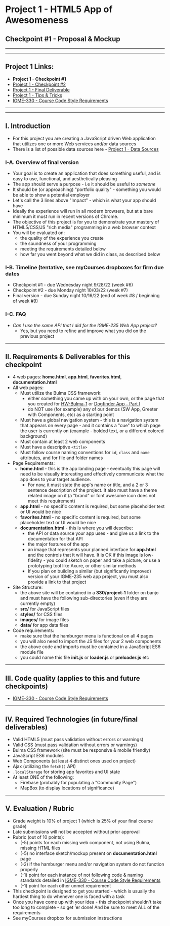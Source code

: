 # Project 1 - HTML5 App of Awesomeness
## Checkpoint #1 - Proposal & Mockup

<hr><hr>

## Project 1 Links:

- **Project 1 - Checkpoint #1**
- [Project 1 - Checkpoint #2](p1-checkpoint-2.md)
- [Project 1 - Final Deliverable](p1-final.md)
- [Project 1 - Tips & Tricks](p1-tips.md)
- [IGME-330 - Course Code Style Requirements](330-code-style.md) 

<hr><hr>

## I. Introduction

- For this project you are creating a JavaScript driven Web application that utilizes one or more Web services and/or data sources
- There is a list of possible data sources here - [Project 1 - Data Sources](p1-data-sources.md)


### I-A. Overview of final version
- Your goal is to create an application that does something useful, and is easy to use, functional, and aesthetically pleasing
- The app should serve a purpose - i.e it should be useful to *someone*
- It should be (or approaching) "portfolio quality" - something you would be able to show a potential employer
- Let's call the 3 lines above "Impact" - which is what your app should have
- Ideally the experience will run in all modern browsers, but at a bare minimum it must run in recent versions of Chrome.
- The objective of this project is for you to demonstrate your mastery of HTML5/CSS/JS "rich media" programming in a web browser context
- You will be evaluated on:
  - the quality of the experience you create
  - the soundness of your programming
  - meeting the requirements detailed below
  - how far you went beyond what we did in class, as described below

### I-B. Timeline (tentative, see myCourses dropboxes for firm due dates

- Checkpoint #1 - due Wednesday night 9/28/22 (week #6)
- Checkpoint #2 - due Monday night 10/03/22 (week #7)
- Final version - due Sunday night 10/16/22 (end of week #8 / beginning of week #9)

### I-C. FAQ
- *Can I use the same API that I did for the IGME-235 Web App project?*
  - Yes, but you need to refine and improve what you did on the previous project

<hr>

## II. Requirements & Deliverables for this checkpoint

- 4 web pages: **home.html**, **app.html**, **favorites.html**, **documentation.html**
- All web pages:
  - Must utilize the Bulma CSS framework:
    - either something you came up with on your own, or the page that you created for [HW-Bulma-1](https://github.com/tonethar/IGME-330-Master/blob/master/notes/HW-bulma-1.md) or [Dogfinder App - Part I](https://github.com/tonethar/IGME-330-Master/blob/master/notes/dogfinder-1.md)
    - do NOT use (for example) any of our demos (SW App, Greeter with Components, etc) as a starting point
  - Must have a global navigation system - this is a navigation system that appears on every page - and it contains a "cue" to which page the user is currently on (example - bolded text, or a different colored background)
  - Must contain at least 2 web components
  - Must have a descriptive `<title>`
  - Must follow course naming conventions for `id`, `class` and `name` attributes, and for file and folder names
- Page Requirements:
  - **home.html** - this is the app landing page - eventually this page will need to be visually interesting and effectively communicate what the app does to your target audience.
    - For now, it must state the app's name or title, and a 2 or 3 sentence description of the project. It also must have a theme related image on it (a "brand" or font awesome icon does not meet this requirement)
  - **app.html** - no specific content is required, but some placeholder text or UI would be nice
  - **favorites.html** - no specific content is required, but some placeholder text or UI would be nice
  - **documentation.html** - this is where you will describe:
    - the API or data source your app uses - and give us a link to the documentaton for that API
    - the major features of the app
    - an image that represents your planned interface for **app.html** and the controls that it will have. It is OK if this image is low-fidelity - you could  sketch on paper and take a picture, or use a prototyping tool like Axure, or other similar methods
    -  If you plan on building a similar (but significantly improved) version of your IGME-235 web app project, you must also provide a link to that project
- Site Structure:
  - the above site will be contained in a **330/project-1** folder on banjo and must have the following sub-directories (even if they are currently empty)
  - **src/** for JavaScript files
  - **styles/** for CSS files
  - **images/** for image files
  - **data/**  for app data files
- Code requirements:
  - make sure that the hamburger menu is functional on all 4 pages
  - you will also need to import the JS files for your 2 web components
  - the above code and imports must be contained in a JavaScript ES6 module file
  - you could name this file **init.js** or **loader.js** or **preloader.js** etc

<hr>

## III. Code quality (applies to this and future checkpoints)
- [IGME-330 - Course Code Style Requirements](330-code-style.md)

<hr>


## IV. Required Technologies (in future/final deliverables)

- Valid HTML5 (must pass validation without errors or warnings)
- Valid CSS (must pass validation without errors or warnings)
- Bulma CSS framework (site must be responsive & mobile friendly)
- JavaScript ES6 modules
- Web Components (at least 4 distinct ones used on project)
- Ajax (utilizing the `fetch()` API)
- `.localStorage` for storing app favorites and UI state
- At least ONE of the following:
  - Firebase (probably for populating a "Community Page")
  - MapBox (to display locations of significance)


<hr>

## V. Evaluation / Rubric

- Grade weight is 10% of project 1 (which is 25% of your final course grade)
- Late submissions will not be accepted without prior approval
- Rubric (out of 10 points):
  - (-5) points for each missing web component, not using Bulma, missing HTML files
  - (-5) no interface sketch/mockup present on **documentation.html** page
  - (-2) if the hamburger menu and/or navigation system do not function properly
  - (-1) point for each instance of not following code & naming standards detailed in [IGME-330 - Course Code Style Requirements](330-code-style.md)
  - (-1) point for each other unmet requirement
- This checkpoint is designed to get you started - which is usually the hardest thing to do whenever one is faced with a task
- Once you have come up with your idea - this checkpoint shouldn't take too long to complete - so get 'er done! And be sure to meet ALL of the requirements
- See myCourses dropbox for submission instructions
